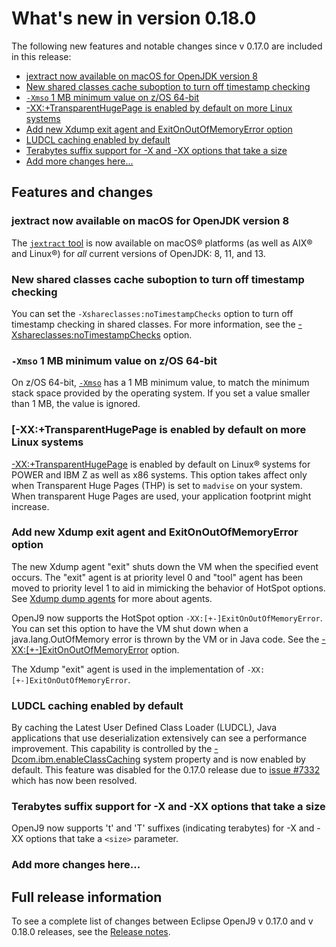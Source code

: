 <!--
* Copyright (c) 2017, 2019 IBM Corp. and others
*
* This program and the accompanying materials are made
* available under the terms of the Eclipse Public License 2.0
* which accompanies this distribution and is available at
* https://www.eclipse.org/legal/epl-2.0/ or the Apache
* License, Version 2.0 which accompanies this distribution and
* is available at https://www.apache.org/licenses/LICENSE-2.0.
*
* This Source Code may also be made available under the
* following Secondary Licenses when the conditions for such
* availability set forth in the Eclipse Public License, v. 2.0
* are satisfied: GNU General Public License, version 2 with
* the GNU Classpath Exception [1] and GNU General Public
* License, version 2 with the OpenJDK Assembly Exception [2].
*
* [1] https://www.gnu.org/software/classpath/license.html
* [2] http://openjdk.java.net/legal/assembly-exception.html
*
* SPDX-License-Identifier: EPL-2.0 OR Apache-2.0 OR GPL-2.0 WITH
* Classpath-exception-2.0 OR LicenseRef-GPL-2.0 WITH Assembly-exception
-->


# What's new in version 0.18.0

The following new features and notable changes since v 0.17.0 are included in this release:

- [jextract now available on macOS for OpenJDK version 8](#jextract-now-available-on-macos-for-openjdk-version-8)
- [New shared classes cache suboption to turn off timestamp checking](#new-shared-classes-cache-suboption-to-turn-off-timestamp-checking)
- [`-Xmso` 1 MB minimum value on z/OS 64-bit](#-xmso-1-mb-minimum-value-on-zos-64-bit)
- [-XX:+TransparentHugePage is enabled by default on more Linux systems](#xxtransparenthugepage-is-enabled-by-default-on-more-linux-systems)
- [Add new Xdump exit agent and ExitOnOutOfMemoryError option](#add-new-xdump-exit-agent-and-exitonoutofmemoryerror-option)
- [LUDCL caching enabled by default](#ludcl-caching-enabled-by-default)
- [Terabytes suffix support for -X and -XX options that take a size](#terabytes-suffix-support-for-x-and-xx-options-that-take-a-size)
- [Add more changes here...](#add-more-changes-here)


## Features and changes

### jextract now available on macOS for OpenJDK version 8

The [`jextract` tool](tool_jextract.md) is now available on macOS&reg; platforms (as well as AIX&reg; and Linux&reg;) for _all_ current versions of OpenJDK: 8, 11, and 13.

### New shared classes cache suboption to turn off timestamp checking

You can set the `-Xshareclasses:noTimestampChecks` option to turn off timestamp checking in shared classes. For more information, see the [-Xshareclasses:noTimestampChecks](xshareclasses.md#notimestampchecks) option.

### `-Xmso` 1 MB minimum value on z/OS 64-bit

On z/OS 64-bit, [`-Xmso`](xmso.md) has a 1 MB minimum value, to match the minimum stack space provided by the operating system. If you set a value smaller than 1 MB, the value is ignored.

### [-XX:+TransparentHugePage is enabled by default on more Linux systems

[-XX:+TransparentHugePage](xxtransparenthugepage.md) is enabled by default on Linux&reg; systems for POWER and IBM Z as well as x86 systems. This option takes affect only when Transparent Huge Pages (THP) is set to `madvise` on your system. When transparent Huge Pages are used, your application footprint might increase.

### Add new Xdump exit agent and ExitOnOutOfMemoryError option

The new Xdump agent "exit" shuts down the VM when the specified event occurs. The "exit" agent is at priority level 0 and "tool" agent has been moved to priority level 1 to aid in mimicking the behavior of HotSpot options. See [Xdump dump agents](xdump.md#dump-agents) for more about agents.

OpenJ9 now supports the HotSpot option `-XX:[+-]ExitOnOutOfMemoryError`. You can set this option to have the VM shut down when a java.lang.OutOfMemory error is thrown by the VM or in Java code. See the [-XX:[+-]ExitOnOutOfMemoryError](xxexitonoutofmemory.md) option.

The Xdump "exit" agent is used in the implementation of `-XX:[+-]ExitOnOutOfMemoryError`.

### LUDCL caching enabled by default
By caching the Latest User Defined Class Loader (LUDCL), Java applications that use deserialization extensively can see a performance improvement. This
capability is controlled by the [-Dcom.ibm.enableClassCaching](dcomibmenableclasscaching.md) system property and is now enabled by default. This feature was disabled for the 0.17.0 release due to [issue #7332](https://github.com/eclipse/openj9/issues/7332) which has now been resolved.

### Terabytes suffix support for -X and -XX options that take a size
OpenJ9 now supports 't' and 'T' suffixes (indicating terabytes) for -X and -XX options that take a `<size>` parameter.

### Add more changes here...


## Full release information

To see a complete list of changes between Eclipse OpenJ9 v 0.17.0 and v 0.18.0 releases, see the [Release notes](https://github.com/eclipse/openj9/blob/master/doc/release-notes/0.18/0.18.md).

<!-- ==== END OF TOPIC ==== version0.18.md ==== -->
